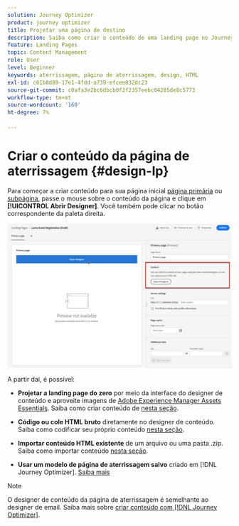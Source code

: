 ```yaml
---
solution: Journey Optimizer
product: journey optimizer
title: Projetar uma página de destino
description: Saiba como criar o conteúdo de uma landing page no Journey Optimizer
feature: Landing Pages
topic: Content Management
role: User
level: Beginner
keywords: aterrissagem, página de aterrissagem, design, HTML
exl-id: c61b8d80-17e1-4fdd-a739-efcee032dc23
source-git-commit: c0afa3e2bc6dbcb0f2f2357eebc04285de8c5773
workflow-type: tm+mt
source-wordcount: '160'
ht-degree: 7%

---
```


# Criar o conteúdo da página de aterrissagem {#design-lp}

Para começar a criar conteúdo para sua página inicial [página primária](create-lp.md#configure-primary-page) ou [subpágina](create-lp.md#configure-subpages), passe o mouse sobre o conteúdo da página e clique em **[!UICONTROL Abrir Designer]**. Você também pode clicar no botão correspondente da paleta direita.

![](assets/lp_open-designer.png)

A partir daí, é possível:

* **Projetar a landing page do zero** por meio da interface do designer de conteúdo e aproveite imagens de [Adobe Experience Manager Assets Essentials](../email/assets-essentials.md). Saiba como criar conteúdo de <!--or use built-in templates--> [nesta seção](../email/content-from-scratch.md).

* **Código ou cole HTML bruto** diretamente no designer de conteúdo. Saiba como codificar seu próprio conteúdo [nesta seção](../email/code-content.md).

* **Importar conteúdo HTML existente** de um arquivo ou uma pasta .zip. Saiba como importar conteúdo [nesta seção](../email/existing-content.md).

* **Usar um modelo de página de aterrissagem salvo** criado em [!DNL Journey Optimizer]. [Saiba mais](lp-templates.md)

>[!NOTE]
>
>O designer de conteúdo da página de aterrissagem é semelhante ao designer de email. Saiba mais sobre [criar conteúdo com [!DNL Journey Optimizer]](../email/get-started-email-design.md).
